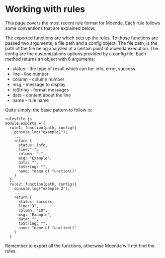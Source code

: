# Working with rules
This page covers the most recent rule format for Moenda. Each rule follows some conventions that are explained below.

The exported functions are which sets up the rules. To those functions are passed two arguments, a file path and a config object. The file path, is the path of the file being analyzed at a certain point of moenda execution. The config are the customizations options provided by a config file. Each method returns an object with 6 arguments: 
  * status - the type of result which can be: info, error, success
  * line - line number
  * column - column number
  * msg - message to display
  * toString - format messages
  * data - content about the line
  * name - rule name 

Quite simply, the basic pattern to follow is:
```
rulesfile.js
module.exports = {
  rule1: function(path, config){
    console.log("example1");
    ...
    return {
      status: info,
      line:"-",
      column: "-",
      msg: "Example",
      data: "",
      toString: "",
      name: "name of function()"
    }
  },
  rule2: function(path, config){
    console.log("example 2");
    ...
    return {
      status: success,
      line:"3",
      column: "10",
      msg: "Example",
      data: "", 
      toString: "",
      name: "name of function()"
    }
  }
```

Remember to export all the functions, otherwise Moenda will not find the rules.
